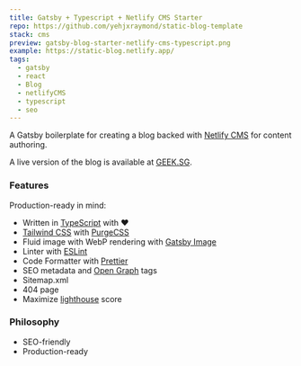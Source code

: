 ```yaml
---
title: Gatsby + Typescript + Netlify CMS Starter
repo: https://github.com/yehjxraymond/static-blog-template
stack: cms
preview: gatsby-blog-starter-netlify-cms-typescript.png
example: https://static-blog.netlify.app/
tags:
  - gatsby
  - react
  - Blog
  - netlifyCMS
  - typescript
  - seo
---
```


A Gatsby boilerplate for creating a blog backed with [Netlify CMS](https://www.netlifycms.org) for content authoring.

A live version of the blog is available at [GEEK.SG](https://geek.sg).

### Features

Production-ready in mind:

- Written in [TypeScript](https://www.typescriptlang.org/) with ❤️
- [Tailwind CSS](https://tailwindcss.com) with [PurgeCSS](https://purgecss.com)
- Fluid image with WebP rendering with [Gatsby Image](https://www.gatsbyjs.com/plugins/gatsby-image/)
- Linter with [ESLint](https://eslint.org)
- Code Formatter with [Prettier](https://prettier.io)
- SEO metadata and [Open Graph](https://ogp.me/) tags
- Sitemap.xml
- 404 page
- Maximize [lighthouse](https://web.dev/measure/) score

### Philosophy

- SEO-friendly
- Production-ready

